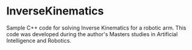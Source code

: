 # InverseKinematics
Sample C++ code for solving Inverse Kinematics for a robotic arm. This code was developed during the author's Masters studies in Artificial Intelligence and Robotics.
